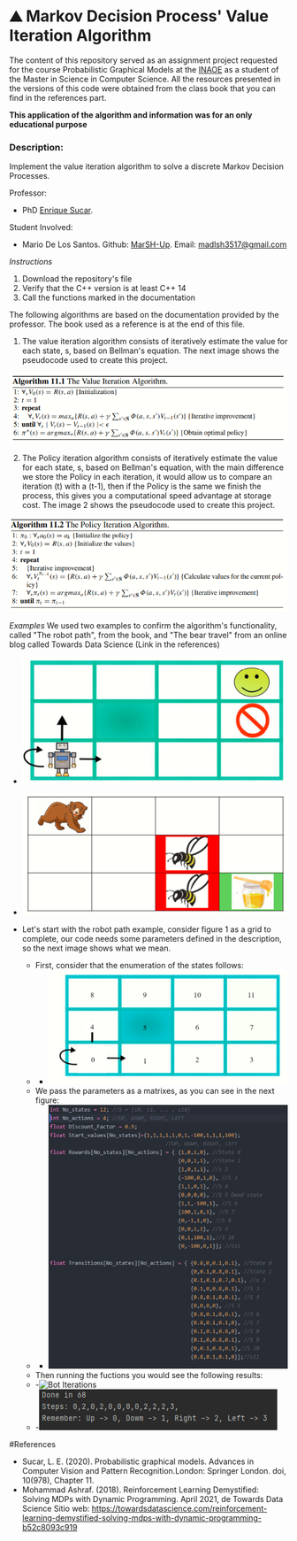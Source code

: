 <h1>&#9968 Markov Decision Process' Value Iteration Algorithm</h1>

The content of this repository served as an assignment project requested for the course Probabilistic Graphical Models at the <a href="https://www.inaoep.mx/">INAOE</a> as a student of the Master in Science in Computer Science. All the resources presented in the versions of this code were obtained from the class book that you can find in the references part. 

<strong>This application of the algorithm and information was for an only educational purpose</strong>

<h3>Description:</h3> Implement the value iteration algorithm to solve a discrete Markov Decision Processes.

Professor:
- PhD <a href="https://ccc.inaoep.mx/~esucar/">Enrique Sucar</a>.

Student Involved:
- Mario De Los Santos. Github: <a href="https://github.com/MarSH-Up">MarSH-Up</a>. Email: madlsh3517@gmail.com


<em>Instructions</em>
1. Download the repository's file
2. Verify that the C++ version is at least C++ 14
3. Call the functions marked in the documentation

The following algorithms are based on the documentation provided by the professor. The book used as a reference is at the end of this file. 

1. The value iteration algorithm consists of iteratively estimate the value for each state, s, based on Bellman's equation. The next image shows the pseudocode used to create this project.

<div style="text-align:center"><img src="Images/Algorithm_pseudocode.PNG" /></div>

2. The Policy iteration algorithm consists of iteratively estimate the value for each state, s, based on Bellman's equation, with the main difference we store the Policy in each iteration, it would allow us to compare an iteration (t) with a (t-1), then if the Policy is the same we finish the process, this gives you a computational speed advantage at storage cost. The image 2 shows the pseudocode used to create this project.

<div style="text-align:center"><img src="Images/Algorithm_pseudocode1.PNG" /></div>

<em>Examples</em>
We used two examples to confirm the algorithm's functionality,  called "The robot path", from the book, and "The bear travel" from an online blog called Towards Data Science (Link in the references)

- ![The robot path](Images/Example_bot.PNG)
- ![The bear travel](Images/Example_bear.PNG)

- Let's start with the robot path example, consider figure 1 as a grid to complete, our code needs some parameters defined in the description, so the next image shows what we mean.
    - First, consider that the enumeration of the states follows:
    - - ![States](Images/Example_bot_states.PNG)
    - We pass the parameters as a matrixes, as you can see in the next figure: 
    - - ![Parameters Descriptions](Images/Example_bot_code.PNG)
    - Then running the fuctions you would see the following results:
    - -![Bot Iterations](Example_bot_iteraction.PNG)
    - -![Policy](Images/Example_bot_Policy.PNG)

#References
-  Sucar, L. E. (2020). Probabilistic graphical models. Advances in Computer Vision and Pattern Recognition.London: Springer London. doi, 10(978), Chapter 11.
- Mohammad Ashraf. (2018). Reinforcement Learning Demystified: Solving MDPs with Dynamic Programming. April 2021, de Towards Data Science Sitio web: https://towardsdatascience.com/reinforcement-learning-demystified-solving-mdps-with-dynamic-programming-b52c8093c919
